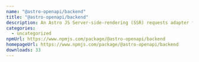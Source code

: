 ```yaml
---
name: "@astro-openapi/backend"
title: "@astro-openapi/backend"
description: An Astro JS Server-side-rendering (SSR) requests adapter for OpenAPI Backend.
categories:
  - uncategorized
npmUrl: https://www.npmjs.com/package/@astro-openapi/backend
homepageUrl: https://www.npmjs.com/package/@astro-openapi/backend
downloads: 33
---
```

